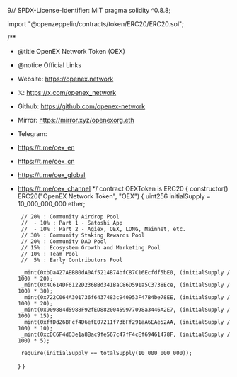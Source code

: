 9// SPDX-License-Identifier: MIT
pragma solidity ^0.8.8;

import "@openzeppelin/contracts/token/ERC20/ERC20.sol";

/**
 * @title OpenEX Network Token (OEX)
 * @notice Official Links
 * Website: https://openex.network
 * 𝕏: https://x.com/openex_network
 * Github: https://github.com/openex-network
 * Mirror: https://mirror.xyz/openexorg.eth
 * Telegram:
 * https://t.me/oex_en
 * https://t.me/oex_cn
 * https://t.me/oex_global
 * https://t.me/oex_channel
 */
contract OEXToken is ERC20 {
    constructor() ERC20("OpenEX Network Token", "OEX") {
        uint256 initialSupply = 10_000_000_000 ether;

        // 20% : Community Airdrop Pool
        //  - 10% : Part 1 - Satoshi App
        //  - 10% : Part 2 - Agiex, OEX, LONG, Mainnet, etc.
        // 30% : Community Staking Rewards Pool
        // 20% : Community DAO Pool
        // 15% : Ecosystem Growth and Marketing Pool
        // 10% : Team Pool
        //  5% : Early Contributors Pool

        _mint(0xbDa427AEBB0dA0Af5214B74bfC87C16Ecfdf5bE0, (initialSupply / 100) * 20);
        _mint(0x4C614DF6122D236BBd341BaC86D591a5C3738Ece, (initialSupply / 100) * 30);
        _mint(0x722C064A301736f6437483c940953F47B4be78EE, (initialSupply / 100) * 20);
        _mint(0x909884d5988F92fED88200459977098a3446A2E7, (initialSupply / 100) * 15);
        _mint(0xffDd26BFcf4D6efE07211f73bFf291aA6EAe52AA, (initialSupply / 100) * 10);
        _mint(0xcDC6F4d63e1a8Bac9fe567c47fF4cEf69461478F, (initialSupply / 100) * 5);

        require(initialSupply == totalSupply(10_000_000_000));
    }
}